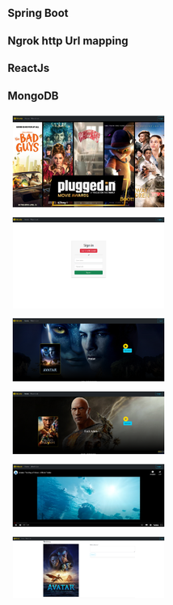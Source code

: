 ## Spring Boot

## Ngrok http Url mapping

## ReactJs

## MongoDB
<div style="display:flex; flex-wrap: wrap;">
    <img src="./image/螢幕擷取畫面2024-03-27141946.png" alt="plot" style="width:300px; margin: 10px;">
    <img src="./image/螢幕擷取畫面2024-03-27141955.png" alt="plot" style="width:300px; margin: 10px;">
</div>
<div style="display:flex; flex-wrap: wrap;">
    <img src="./image/螢幕擷取畫面2024-03-27142014.png" alt="plot" style="width:300px; margin: 10px;">
    <img src="./image/螢幕擷取畫面2024-03-27142019.png" alt="plot" style="width:300px; margin: 10px;">
</div>
<div style="display:flex; flex-wrap: wrap;">
    <img src="./image/螢幕擷取畫面2024-03-27142031.png" alt="plot" style="width:300px; margin: 10px;">
    <img src="./image/螢幕擷取畫面2024-03-27142058.png" alt="plot" style="width:300px; margin: 10px;">
</div>
